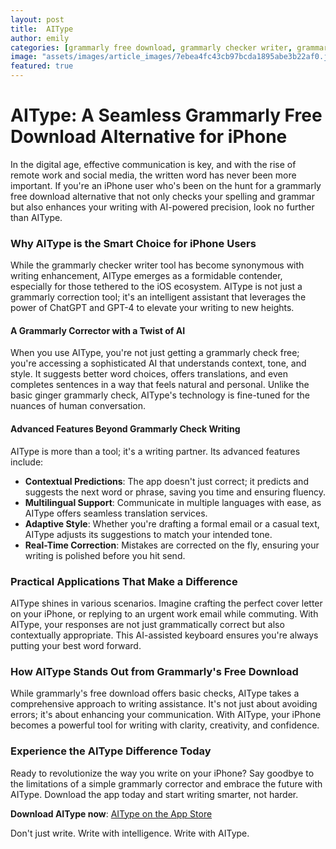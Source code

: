 ```yaml
---
layout: post
title:  AIType
author: emily
categories: [grammarly free download, grammarly checker writer, grammarly correction, grammarly corrector, grammarly check free, ginger grammarly check, grammarly check writing]
image: "assets/images/article_images/7ebea4fc43cb97bcda1895abe3b22af0.jpg"
featured: true
---
```


# AIType: A Seamless Grammarly Free Download Alternative for iPhone

In the digital age, effective communication is key, and with the rise of remote work and social media, the written word has never been more important. If you're an iPhone user who's been on the hunt for a grammarly free download alternative that not only checks your spelling and grammar but also enhances your writing with AI-powered precision, look no further than AIType.

### Why AIType is the Smart Choice for iPhone Users

While the grammarly checker writer tool has become synonymous with writing enhancement, AIType emerges as a formidable contender, especially for those tethered to the iOS ecosystem. AIType is not just a grammarly correction tool; it's an intelligent assistant that leverages the power of ChatGPT and GPT-4 to elevate your writing to new heights.

#### **A Grammarly Corrector with a Twist of AI**

When you use AIType, you're not just getting a grammarly check free; you're accessing a sophisticated AI that understands context, tone, and style. It suggests better word choices, offers translations, and even completes sentences in a way that feels natural and personal. Unlike the basic ginger grammarly check, AIType's technology is fine-tuned for the nuances of human conversation.

#### **Advanced Features Beyond Grammarly Check Writing**

AIType is more than a tool; it's a writing partner. Its advanced features include:

- **Contextual Predictions**: The app doesn't just correct; it predicts and suggests the next word or phrase, saving you time and ensuring fluency.
- **Multilingual Support**: Communicate in multiple languages with ease, as AIType offers seamless translation services.
- **Adaptive Style**: Whether you're drafting a formal email or a casual text, AIType adjusts its suggestions to match your intended tone.
- **Real-Time Correction**: Mistakes are corrected on the fly, ensuring your writing is polished before you hit send.

### Practical Applications That Make a Difference

AIType shines in various scenarios. Imagine crafting the perfect cover letter on your iPhone, or replying to an urgent work email while commuting. With AIType, your responses are not just grammatically correct but also contextually appropriate. This AI-assisted keyboard ensures you're always putting your best word forward.

### How AIType Stands Out from Grammarly's Free Download

While grammarly's free download offers basic checks, AIType takes a comprehensive approach to writing assistance. It's not just about avoiding errors; it's about enhancing your communication. With AIType, your iPhone becomes a powerful tool for writing with clarity, creativity, and confidence.

### Experience the AIType Difference Today

Ready to revolutionize the way you write on your iPhone? Say goodbye to the limitations of a simple grammarly corrector and embrace the future with AIType. Download the app today and start writing smarter, not harder.

**Download AIType now**: [AIType on the App Store](https://apps.apple.com/us/app/aitype-grammar-check-keyboard/id6469163944)

Don't just write. Write with intelligence. Write with AIType.